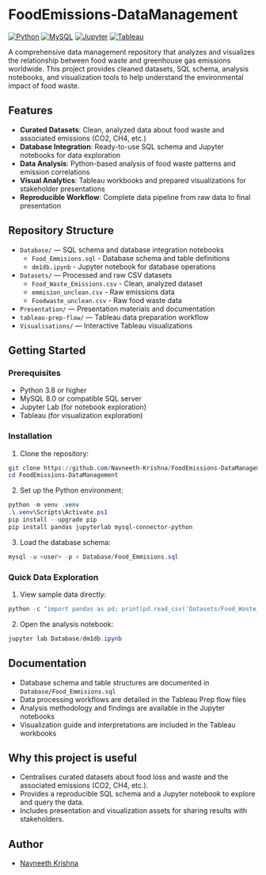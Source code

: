 # FoodEmissions-DataManagement

[![Python](https://img.shields.io/badge/Python-3.8+-blue.svg)](https://www.python.org/)
[![MySQL](https://img.shields.io/badge/MySQL-8.0+-orange.svg)](https://www.mysql.com/)
[![Jupyter](https://img.shields.io/badge/Jupyter-Lab-F37626.svg)](https://jupyter.org)
[![Tableau](https://img.shields.io/badge/Tableau-2023-E97627.svg)](https://www.tableau.com/)

A comprehensive data management repository that analyzes and visualizes the relationship between food waste and greenhouse gas emissions worldwide. This project provides cleaned datasets, SQL schema, analysis notebooks, and visualization tools to help understand the environmental impact of food waste.

## Features

- **Curated Datasets**: Clean, analyzed data about food waste and associated emissions (CO2, CH4, etc.)
- **Database Integration**: Ready-to-use SQL schema and Jupyter notebooks for data exploration
- **Data Analysis**: Python-based analysis of food waste patterns and emission correlations
- **Visual Analytics**: Tableau workbooks and prepared visualizations for stakeholder presentations
- **Reproducible Workflow**: Complete data pipeline from raw data to final presentation

## Repository Structure

- `Database/` — SQL schema and database integration notebooks
  - `Food_Emmisions.sql` - Database schema and table definitions
  - `dm1db.ipynb` - Jupyter notebook for database operations
- `Datasets/` — Processed and raw CSV datasets
  - `Food_Waste_Emissions.csv` - Clean, analyzed dataset
  - `emmision_unclean.csv` - Raw emissions data
  - `Foodwaste_unclean.csv` - Raw food waste data
- `Presentation/` — Presentation materials and documentation
- `tableau-prep-flow/` — Tableau data preparation workflow
- `Visualisations/` — Interactive Tableau visualizations

## Getting Started

### Prerequisites

- Python 3.8 or higher
- MySQL 8.0 or compatible SQL server
- Jupyter Lab (for notebook exploration)
- Tableau (for visualization exploration)

### Installation

1. Clone the repository:
```powershell
git clone https://github.com/Navneeth-Krishna/FoodEmissions-DataManagement.git
cd FoodEmissions-DataManagement
```

2. Set up the Python environment:
```powershell
python -m venv .venv
.\.venv\Scripts\Activate.ps1
pip install --upgrade pip
pip install pandas jupyterlab mysql-connector-python
```

3. Load the database schema:
```powershell
mysql -u <user> -p < Database/Food_Emmisions.sql
```

### Quick Data Exploration

1. View sample data directly:
```powershell
python -c "import pandas as pd; print(pd.read_csv('Datasets/Food_Waste_Emissions.csv', nrows=5))"
```

2. Open the analysis notebook:
```powershell
jupyter lab Database/dm1db.ipynb
```

## Documentation

- Database schema and table structures are documented in `Database/Food_Emmisions.sql`
- Data processing workflows are detailed in the Tableau Prep flow files
- Analysis methodology and findings are available in the Jupyter notebooks
- Visualization guide and interpretations are included in the Tableau workbooks

## Why this project is useful

- Centralises curated datasets about food loss and waste and the associated emissions (CO2, CH4, etc.).
- Provides a reproducible SQL schema and a Jupyter notebook to explore and query the data.
- Includes presentation and visualization assets for sharing results with stakeholders.


## Author

- [Navneeth Krishna](https://github.com/Navneeth-Krishna/)





